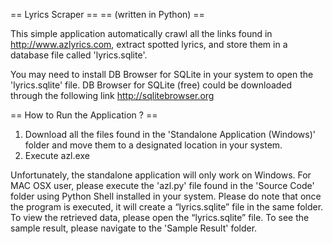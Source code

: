 == Lyrics Scraper ==
== (written in Python) ==

This simple application automatically crawl all the links found in http://www.azlyrics.com,
extract spotted lyrics, and store them in a database file called 'lyrics.sqlite'.

You may need to install DB Browser for SQLite in your system to open the 'lyrics.sqlite'
file. DB Browser for SQLite (free) could be downloaded through the following link http://sqlitebrowser.org

== How to Run the Application ? ==  

1. Download all the files found in the 'Standalone Application (Windows)' folder and
  move them to a designated location in your system.
2. Execute azl.exe

Unfortunately, the standalone application will only work on Windows. For MAC OSX user,
please execute the 'azl.py' file found in the 'Source Code' folder using Python Shell
installed in your system. Please do note that once the program is executed,
it will create a “lyrics.sqlite” file in the same folder. To view the retrieved data,
please open the “lyrics.sqlite” file. To see the sample result, please navigate to the
'Sample Result' folder.
